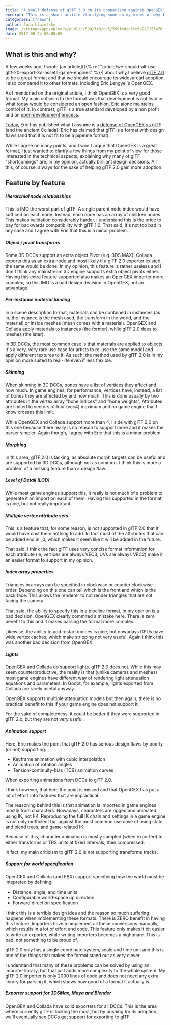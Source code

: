```yaml
---
title: "A small defense of glTF 2.0 on its comparison against OpenGEX"
excerpt: "This is a short article clarifying some on my views of why I believe glTF to be a great asset pipeline format, contrarily to the claims of Eric Lengyel's feature comparison of OpenGEX and glTF."
categories: ["news"]
author: Juan Linietsky
image: /storage/app/uploads/public/599/f48/cc5/599f48cc5fc6e217155476.jpg
date: 2017-08-24 00:00:00
---
```


## What is this and why?

A few weeks ago, I wrote [an article]({{% ref "article/we-should-all-use-gltf-20-export-3d-assets-game-engines" %}}) about why I believe [glTF 2.0](https://www.khronos.org/gltf) to be a great format and that we should encourage its widespread adoption. I also compared it to other formats, including Eric Lengyel's OpenGEX.

As I mentioned on the original article, I think OpenGEX is a very good format. My main criticism to the format was that development is not lead in what today would be considered an open fashion. Eric alone maintains control of it. In contrast, glTF is a true standard developed by a non profit and an [open development process](https://github.com/KhronosGroup/glTF).

[Today](https://twitter.com/EricLengyel/status/900585100550721536), Eric has published what I assume is a [defense of OpenGEX vs glTF](http://opengex.org/comparison.html) (and the ancient Collada). Eric has claimed that glTF is a format with design flaws (and that it is not fit to be a pipeline format).

While I agree on many points, and I won't argue that OpenGEX is a great format, I just wanted to clarify a few things from my point of view for those interested in the technical aspects, explaining why many of glTF "shortcomings" are, in my opinion, actually brilliant design decisions. All this, of course, always for the sake of helping glTF 2.0 gain more adoption.

## Feature by feature

##### Hierarchial node relationships

This is IMO the worst part of glTF. A single parent node index would have sufficed on each node. Instead, each node has an array of children nodes. This makes validation considerably harder. I understand this is the price to pay for backwards compatibility with glTF 1.0. That said, it's not too bad in any case and I agree with Eric that this is a minor problem.

##### Object / pivot transforms

Some 3D DCCs support an extra object Pivot (e.g. 3DS MAX). Collada exports this as an extra node and most likely if a glTF 2.0 exporter existed, the same would be done. In my opinion, this feature is rather useless and I don't think any mainstream 3D engine supports extra object pivots either. Having this extra feature supported also makes an OpenGEX importer more complex, so this IMO is a bad design decision in OpenGEX, not an advantage.

##### Per-instance material binding

In a scene description format, materials can be contained in instances (as in, the instance is the mesh used, the transform in the world, and the material) or inside meshes (mesh comes with a material). OpenGEX and Collada apply materials to instances (the former), while glTF 2.0 does to meshes (the later).

In 3D DCCs, the most common case is that materials are applied to objects. It's a very, very rare use case for artists to re-use the same model and apply different textures to it. As such, the method used by glTF 2.0 is in my opinion more suited to real-life even if less flexible.

##### Skinning

When skinning in 3D DCCs, bones have a list of vertices they affect and how much. In game engines, for performance, vertices have, instead, a list of bones they are affected by and how much. This is done usually by two attributes in the vertex array "bone indices" and "bone weights". Attributes are limited to vectors of four (vec4) maximum and no game engine that I know crosses this limit.

While OpenGEX and Collada support more than 4, I side with glTF 2.0 on this one because there really is no reason to support more and it makes the parser simpler. Again though, I agree with Eric that this is a minor problem.


##### Morphing

In this area, glTF 2.0 is lacking, as absolute morph targets can be useful and are supported by 3D DCCs, although not as common. I think this is more a problem of a missing feature than a design flaw.


##### Level of Detail (LOD)

While most game engines support this, it really is not much of a problem to generate it on import on each of them. Having this supported in the format is nice, but not really important.

##### Multiple vertex attribute sets

This is a feature that, for some reason, is not supported in glTF 2.0 that it would have cost them nothing to add. In fact most of the attributes that can be added end in _0, which makes it seem like it will be added in the future.

That said, I think the fact glTF uses very concise format information for each attribute (ie, vertices are always VEC3, UVs are always VEC2) make it an easier format to support in my opinion.

##### Index array properties

Triangles in arrays can be specified in clockwise or counter clockwise order. Depending on this one can tell which is the front and which is the back face. This allows the renderer to not render triangles that are not facing the camera.

That said, the ability to specify this in a pipeline format, in my opinion is a bad decision. OpenGEX clearly commited a mistake here. There is zero benefit to this and it makes parsing the format more complex.

Likewise, the ability to add restart indices is nice, but nowadays GPUs have wide vertex caches, which make stripping not very useful. Again I think this was another bad decision from OpenGEX.


##### Lights

OpenGEX and Collada do support lights. glTF 2.0 does not. While this may seem counterproductive, the reality is that (unlike cameras and meshes) most game engines have different way of rendering light attenuation equations and parameters. In Godot, for example, lights exported from Collada are rarely useful anyway.

OpenGEX supports multiple attenuation models but then again, there is no practical benefit to this if your game engine does not support it.

For the sake of completeness, it could be better if they were supported in glTF 2.x, but they are not very useful.


##### Animation support

Here, Eric makes the point that glTF 2.0 has serious design flaws by poorly (or not) supporting:

* Keyframe animation with cubic interpolation
* Animation of rotation angles
* Tension-continuity-bias (TCB) animation curves


When exporting animations from DCCs to glTF 2.0.

I think however, that here the point is missed and that OpenGEX has put a lot of effort into features that are impractical.

The reasoning behind this is that animation is imported in game engines mostly from characters. Nowadays, characters are rigged and animated using IK, not FK. Reproducing the full IK chain and settings in a game engine is not only inefficient but against the most common use case of using state and blend trees, and game-related IK.

Because of this, character animation is mostly sampled (when exported) to either transforms or TRS units at fixed intervals, then compressed.

In fact, my main criticism to glTF 2.0 is not supporting transforms tracks.


##### Support for world specification

OpenGEX and Collada (and FBX) support specifying how the world must be intepreted by defining:

* Distance, angle, and time units
* Configurable world-space up direction
* Forward direction specification

I think this is a terrible design idea and the reason so much suffering happens when implementing these formats. There is ZERO benefit in having this feature. Importers have to implement all these conversions manually, which results in a lot of effort and code. This feature only makes it bit easier to write an exporter, while writing importers becomes a nightmare. This is bad, not something to be proud of.

glTF 2.0 only has a single coordinate system, scale and time unit and this is one of the things that makes the format stand out as very clever.

I understand that many of these problems can be solved by using an importer library, but that just adds more complexity to the whole system. My glTF 2.0 importer is only 2000 lines of code and does not need any extra library for parsing it, which shows how good of a format it actually is.


##### Exporter support for 3DSMax, Maya and Blender

OpenGEX and Collada have solid exporters for all DCCs. This is the area where currently glTF is lacking the most, but by pushing for its adoption, we'll eventually see DCCs get support for exporting to glTF.
